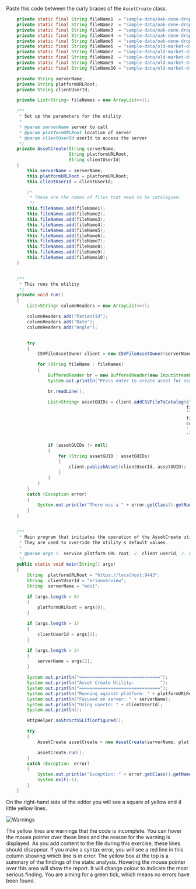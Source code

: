 <!-- SPDX-License-Identifier: CC-BY-4.0 -->
<!-- Copyright Contributors to the Egeria project. -->

Paste this code between the curly braces of the `AssetCreate` class.

```java linenums="1"
    private static final String fileName1  = "sample-data/oak-dene-drop-foot-weekly-measurements/week1.csv";
    private static final String fileName2  = "sample-data/oak-dene-drop-foot-weekly-measurements/week2.csv";
    private static final String fileName3  = "sample-data/oak-dene-drop-foot-weekly-measurements/week3.csv";
    private static final String fileName4  = "sample-data/oak-dene-drop-foot-weekly-measurements/week4.csv";
    private static final String fileName5  = "sample-data/oak-dene-drop-foot-weekly-measurements/week5.csv";
    private static final String fileName6  = "sample-data/old-market-drop-foot-weekly-measurements/week1.csv";
    private static final String fileName7  = "sample-data/old-market-drop-foot-weekly-measurements/week2.csv";
    private static final String fileName8  = "sample-data/old-market-drop-foot-weekly-measurements/week3.csv";
    private static final String fileName9  = "sample-data/old-market-drop-foot-weekly-measurements/week4.csv";
    private static final String fileName10 = "sample-data/old-market-drop-foot-weekly-measurements/week5.csv";

    private String serverName;
    private String platformURLRoot;
    private String clientUserId;

    private List<String> fileNames = new ArrayList<>();

    /**
     * Set up the parameters for the utility.
     *
     * @param serverName server to call
     * @param platformURLRoot location of server
     * @param clientUserId userId to access the server
     */
    private AssetCreate(String serverName,
                        String platformURLRoot,
                        String clientUserId)
    {
        this.serverName = serverName;
        this.platformURLRoot = platformURLRoot;
        this.clientUserId = clientUserId;

        /*
         * These are the names of files that need to be catalogued.
         */
        this.fileNames.add(fileName1);
        this.fileNames.add(fileName2);
        this.fileNames.add(fileName3);
        this.fileNames.add(fileName4);
        this.fileNames.add(fileName5);
        this.fileNames.add(fileName6);
        this.fileNames.add(fileName7);
        this.fileNames.add(fileName8);
        this.fileNames.add(fileName9);
        this.fileNames.add(fileName10);
    }


    /**
     * This runs the utility
     */
    private void run()
    {
        List<String> columnHeaders = new ArrayList<>();

        columnHeaders.add("PatientId");
        columnHeaders.add("Date");
        columnHeaders.add("Angle");


        try
        {
            CSVFileAssetOwner client = new CSVFileAssetOwner(serverName, platformURLRoot);

            for (String fileName : fileNames)
            {
                BufferedReader br = new BufferedReader(new InputStreamReader(System.in));
                System.out.println("Press enter to create asset for next file: " + fileName);

                br.readLine();

                List<String> assetGUIDs = client.addCSVFileToCatalog(clientUserId,
                                                                     fileName,
                                                                     "This is a new CSV file asset created by AssetCreate.",
                                                                     fileName,
                                                                     columnHeaders,
                                                                     ',',
                                                                     '\'');

                if (assetGUIDs != null)
                {
                    for (String assetGUID : assetGUIDs)
                    {
                        client.publishAsset(clientUserId, assetGUID);
                    }
                }
            }
        }
        catch (Exception error)
        {
            System.out.println("There was a " + error.getClass().getName() + " exception when calling the OMAG Server Platform.  Error message is: " + error.getMessage());
        }
    }


    /**
     * Main program that initiates the operation of the AssetCreate utility.  The parameters are optional.  They are passed space separated.
     * They are used to override the utility's default values.
     *
     * @param args 1. service platform URL root, 2. client userId, 3. server name,
     */
    public static void main(String[] args)
    {
        String  platformURLRoot = "https://localhost:9443";
        String  clientUserId = "erinoverview";
        String  serverName = "mds1";

        if (args.length > 0)
        {
            platformURLRoot = args[0];
        }

        if (args.length > 1)
        {
            clientUserId = args[1];
        }

        if (args.length > 2)
        {
            serverName = args[2];
        }

        System.out.println("===============================");
        System.out.println("Asset Create Utility:          ");
        System.out.println("===============================");
        System.out.println("Running against platform: " + platformURLRoot);
        System.out.println("Focused on server: " + serverName);
        System.out.println("Using userId: " + clientUserId);
        System.out.println();

        HttpHelper.noStrictSSLIfConfigured();

        try
        {
            AssetCreate assetCreate = new AssetCreate(serverName, platformURLRoot, clientUserId);

            assetCreate.run();
        }
        catch (Exception  error)
        {
            System.out.println("Exception: " + error.getClass().getName() + " with message " + error.getMessage());
            System.exit(-1);
        }
    }
```

On the right-hand side of the editor you will see a square of yellow and 4 little yellow lines.  

![Warnings](/education/egeria-dojo/developer/asset-create-skeleton-warnings.png)

The yellow lines are warnings that the code is incomplete.  You can hover the mouse pointer over these lines and the reason for the warning is displayed.   As you add content to the file during this exercise, these lines should disappear.  If you make a syntax error, you will see a red line in this column showing which line is in error.  The yellow box at the top is a summary of the findings of the static analysis.  Hovering the mouse pointer over this area will show the report.  It will change colour to indicate the most serious finding.  You are aiming for a green tick, which means no errors have been found.